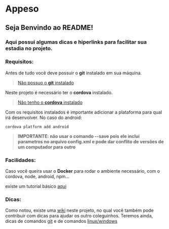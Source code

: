 # Appeso
## Seja Benvindo ao README!

### Aqui possui algumas dicas e hiperlinks para facilitar sua estadia no projeto.

### Requisitos:

Antes de tudo você deve possuir o **git** instalado em sua máquina.
>[Não possuo o **git** instalado](https://github.com/ViniciusBaptista/appeso/wiki/)

Neste projeto é necessário ter o **cordova** instalado.
>[Não tenho o **cordova** instalado](https://github.com/ViniciusBaptista/appeso/wiki/Cordova)

Com os requisitos instalados é importante adicionar a plataforma para qual irá desenvolver. No caso do android:
```
cordova platform add android
```
>**IMPORTANTE: não usar o comando --save pois ele inclui parametros no arquivo config.xml e pode dar conflito de versões de um computador para outro**

### Facilidades:

Caso você queira usar o **Docker** para rodar o ambiente necessário, com o cordova, node, android, npm... 

existe um tutorial básico [aqui](https://github.com/ViniciusBaptista/appeso/wiki/Docker)

### Dicas:

Como notou, existe uma [wiki](https://github.com/ViniciusBaptista/appeso/wiki/) neste projeto, no qual você também pode contribuir com dicas para ajudar os outro coleguinhos.
Teremos ainda, dicas de comandos [git](https://github.com/ViniciusBaptista/appeso/wiki/) e de comandos [linux/windows](https://github.com/ViniciusBaptista/appeso/wiki/)
